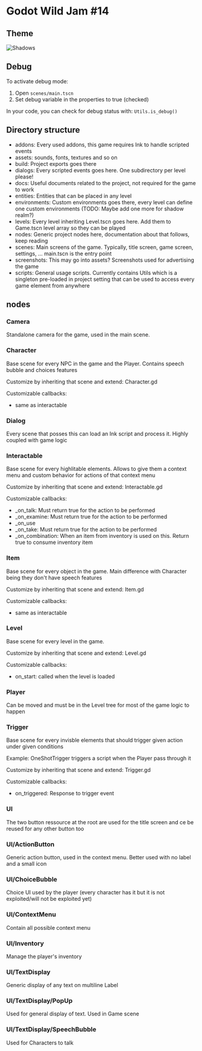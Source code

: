 # Godot Wild Jam #14

## Theme

![Shadows](https://img.itch.zone/aW1nLzI1NzQ4MDEucG5n/original/LzPSsd.png)

## Debug

To activate debug mode: 
1. Open `scenes/main.tscn`
2. Set debug variable in the properties to true (checked)

In your code, you can check for debug status with: `Utils.is_debug()`

## Directory structure

* addons: Every used addons, this game requires Ink to handle scripted events
* assets: sounds, fonts, textures and so on
* build: Project exports goes there
* dialogs: Every scripted events goes here. One subdirectory per level please!
* docs: Useful documents related to the project, not required for the game to work
* entities: Entities that can be placed in any level
* environments: Custom environments goes there, every level can define one custom environments (TODO: Maybe add one more for shadow realm?)
* levels: Every level inheriting Level.tscn goes here. Add them to Game.tscn level array so they can be played
* nodes: Generic project nodes here, documentation about that follows, keep reading
* scenes: Main screens of the game. Typically, title screen, game screen, settings, ... main.tscn is the entry point
* screenshots: This may go into assets? Screenshots used for advertising the game
* scripts: General usage scripts. Currently contains Utils which is a singleton pre-loaded in project setting that can be used to access every game element from anywhere

## nodes

### Camera

Standalone camera for the game, used in the main scene.


### Character

Base scene for every NPC in the game and the Player. Contains speech bubble and choices features

Customize by inheriting that scene and extend: Character.gd

Customizable callbacks:
* same as interactable

### Dialog

Every scene that posses this can load an Ink script and process it. Highly coupled with game logic


### Interactable

Base scene for every highlitable elements. Allows to give them a context menu and custom behavior for actions of that context menu

Customize by inheriting that scene and extend: Interactable.gd

Customizable callbacks:
* _on_talk: Must return true for the action to be performed
* _on_examine: Must return true for the action to be performed
* _on_use
* _on_take: Must return true for the action to be performed
* _on_combination: When an item from inventory is used on this. Return true to consume inventory item


### Item

Base scene for every object in the game. Main difference with Character being they don't have speech features

Customize by inheriting that scene and extend: Item.gd

Customizable callbacks:
* same as interactable


### Level

Base scene for every level in the game.

Customize by inheriting that scene and extend: Level.gd

Customizable callbacks:
* on_start: called when the level is loaded


### Player

Can be moved and must be in the Level tree for most of the game logic to happen


### Trigger

Base scene for every invisble elements that should trigger given action under given conditions

Example: OneShotTrigger triggers a script when the Player pass through it

Customize by inheriting that scene and extend: Trigger.gd

Customizable callbacks:
* on_triggered: Response to trigger event

### UI

The two button ressource at the root are used for the title screen and ce be reused for any other button too

### UI/ActionButton

Generic action button, used in the context menu. Better used with no label and a small icon

### UI/ChoiceBubble

Choice UI used by the player (every character has it but it is not exploited/will not be exploited yet)

### UI/ContextMenu

Contain all possible context menu

### UI/Inventory

Manage the player's inventory

### UI/TextDisplay

Generic display of any text on multiline Label

### UI/TextDisplay/PopUp

Used for general display of text. Used in Game scene

### UI/TextDisplay/SpeechBubble

Used for Characters to talk

